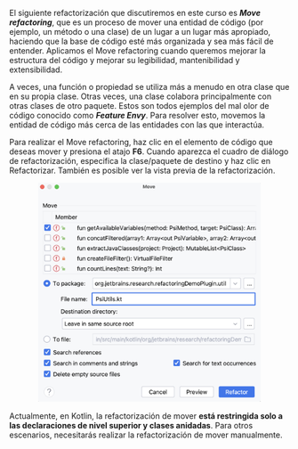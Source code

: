 El siguiente refactorización que discutiremos en este curso es **_Move refactoring_**, que es un proceso de mover una entidad de código (por ejemplo, un método o una clase) de un lugar a un lugar más apropiado, haciendo que la base de código esté más organizada y sea más fácil de entender. Aplicamos el Move refactoring cuando queremos mejorar la estructura del código y mejorar su legibilidad, mantenibilidad y extensibilidad.

A veces, una función o propiedad se utiliza más a menudo en otra clase que en su propia clase. Otras veces, una clase colabora principalmente con otras clases de otro paquete. Estos son todos ejemplos del mal olor de código conocido como **_Feature Envy_**. Para resolver esto, movemos la entidad de código más cerca de las entidades con las que interactúa.

Para realizar el Move refactoring, haz clic en el elemento de código que deseas mover y presiona el atajo **F6**. Cuando aparezca el cuadro de diálogo de refactorización, especifica la clase/paquete de destino y haz clic en Refactorizar. También es posible ver la vista previa de la refactorización.

<p align="center">
    <img src="../../../util/src/main/resources/images/MovingCode/WhatIsMoveMethodRefactoring/move_refactoring.png" alt="Move Dialog" width="400"/>
</p>

Actualmente, en Kotlin, la refactorización de mover **está restringida solo a las declaraciones de nivel superior y clases anidadas**. Para otros escenarios, necesitarás realizar la refactorización de mover manualmente.